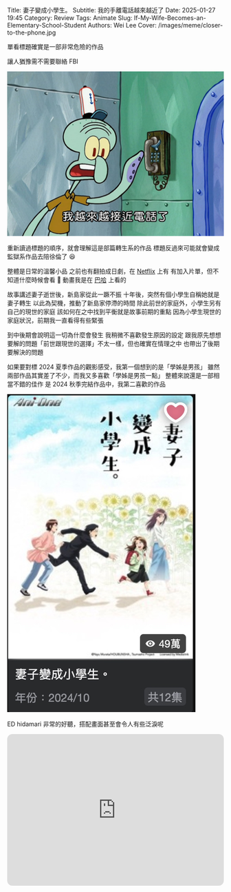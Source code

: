 Title: 妻子變成小學生。
Subtitle: 我的手離電話越來越近了
Date: 2025-01-27 19:45
Category: Review
Tags: Animate
Slug: If-My-Wife-Becomes-an-Elementary-School-Student
Authors: Wei Lee
Cover: /images/meme/closer-to-the-phone.jpg

單看標題確實是一部非常危險的作品

<!--more-->

讓人猶豫需不需要聯絡 FBI

![closer-to-the-phone](/images/meme/closer-to-the-phone.jpg)


重新讀過標題的順序，就會理解這是部篇轉生系的作品
標題反過來可能就會變成監獄系作品去陪徐倫了 😆

整體是日常的溫馨小品
之前也有翻拍成日劇，在 [Netflix](https://www.netflix.com/title/81781792) 上有
有加入片單，但不知道什麼時候會看 👀
動畫我是在 [巴哈](https://ani.gamer.com.tw/animeVideo.php?sn=40177) 上看的

故事講述妻子逝世後，新島家從此一蹶不振
十年後，突然有個小學生自稱她就是妻子轉生
以此為契機，推動了新島家停滯的時間
除此前世的家庭外，小學生另有自己的現世的家庭
該如何在之中找到平衡就是故事前期的重點
因為小學生現世的家庭狀況，前期我一直看得有些緊張

到中後期會說明這一切為什麼會發生
我稍微不喜歡發生原因的設定
跟我原先想想要解的問題「前世跟現世的選擇」不太一樣，但也確實在情理之中
也帶出了後期要解決的問題

如果要對標 2024 夏季作品的觀影感受，我第一個想到的是「學姊是男孩」
雖然兩部作品其實差了不少，而我又多喜歡「學姊是男孩一點」
整體來說還是一部相當不錯的佳作
是 2024 秋季完結作品中，我第二喜歡的作品

![If-My-Wife-Becomes-an-Elementary-School-Student](/images/post-images/2025-what-i-watched-in-2024-fall/If-My-Wife-Becomes-an-Elementary-School-Student.jpg)

ED hidamari 非常的好聽，搭配畫面甚至會令人有些泛淚呢

<iframe style="border-radius:12px" src="https://open.spotify.com/embed/track/5CongeIhMj189GWbrao7C7?utm_source=generator" width="100%" height="352" frameBorder="0" allowfullscreen="" allow="autoplay; clipboard-write; encrypted-media; fullscreen; picture-in-picture" loading="lazy"></iframe>
